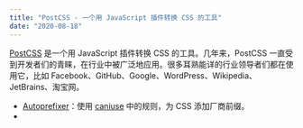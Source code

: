 ```yaml
---
title: "PostCSS - 一个用 JavaScript 插件转换 CSS 的工具"
date: "2020-08-18"
---
```


[PostCSS](https://postcss.org/) 是一个用 JavaScript 插件转换 CSS 的工具。几年来，PostCSS 一直受到开发者们的青睐，在行业中被广泛地应用。很多耳熟能详的行业领导者们都在使用它，比如 Facebook、GitHub、Google、WordPress、Wikipedia、JetBrains、淘宝网。

<!--more-->

- [Autoprefixer](https://github.com/postcss/autoprefixer)：使用 [caniuse](https://caniuse.com/) 中的规则，为 CSS 添加厂商前缀。
- 

